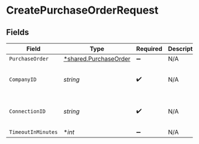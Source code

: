 # CreatePurchaseOrderRequest


## Fields

| Field                                                         | Type                                                          | Required                                                      | Description                                                   | Example                                                       |
| ------------------------------------------------------------- | ------------------------------------------------------------- | ------------------------------------------------------------- | ------------------------------------------------------------- | ------------------------------------------------------------- |
| `PurchaseOrder`                                               | [*shared.PurchaseOrder](../../models/shared/purchaseorder.md) | :heavy_minus_sign:                                            | N/A                                                           |                                                               |
| `CompanyID`                                                   | *string*                                                      | :heavy_check_mark:                                            | N/A                                                           | 8a210b68-6988-11ed-a1eb-0242ac120002                          |
| `ConnectionID`                                                | *string*                                                      | :heavy_check_mark:                                            | N/A                                                           | 2e9d2c44-f675-40ba-8049-353bfcb5e171                          |
| `TimeoutInMinutes`                                            | **int*                                                        | :heavy_minus_sign:                                            | N/A                                                           |                                                               |